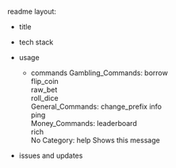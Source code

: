 
readme layout:
- title
- tech stack
- usage
  - commands
  Gambling_Commands:
  borrow        
  flip_coin     
  raw_bet       
  roll_dice     
General_Commands:
  change_prefix 
  info          
  ping          
Money_Commands:
  leaderboard   
  rich          
​No Category:
  help          Shows this message

- issues and updates
